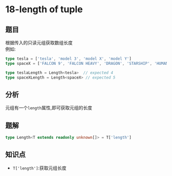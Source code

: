 # 18-length of tuple
## 题目
根据传入的只读元组获取数组长度  
例如:
```ts
type tesla = ['tesla', 'model 3', 'model X', 'model Y']
type spaceX = ['FALCON 9', 'FALCON HEAVY', 'DRAGON', 'STARSHIP', 'HUMAN SPACEFLIGHT']

type teslaLength = Length<tesla>  // expected 4
type spaceXLength = Length<spaceX> // expected 5
```
## 分析
元组有一个`length`属性,即可获取元组的长度
## 题解
```ts
type Length<T extends readonly unknown[]> = T['length']
```
## 知识点
- `T['length']`:获取元组长度